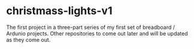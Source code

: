 # christmass-lights-v1
The first project in a three-part series of my first set of breadboard / Ardunio projects. Other repositories to come out later and will be updated as they come out. 
